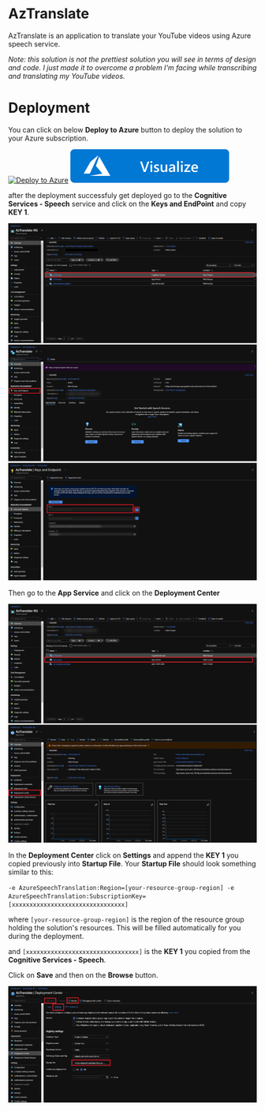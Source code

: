 # AzTranslate
AzTranslate is an application to translate your YouTube videos using Azure speech service.

*Note: this solution is not the prettiest solution you will see in terms of design and code. I just made it to overcome a problem I'm facing while transcribing and translating my YouTube videos.*

# Deployment
You can click on below **Deploy to Azure** button to deploy the solution to your Azure subscription.

[![Deploy to Azure](https://aka.ms/deploytoazurebutton)](https://portal.azure.com/#create/Microsoft.Template/uri/https%3A%2F%2Fraw.githubusercontent.com%2Ftaqabubaker%2FAzTranslate%2Fissues%2Fmaster%2Fazuredeploy.json)
[![Visualize](https://raw.githubusercontent.com/Azure/azure-quickstart-templates/master/1-CONTRIBUTION-GUIDE/images/visualizebutton.svg?sanitize=true)](http://armviz.io/#/?load=https%3A%2F%2Fraw.githubusercontent.com%2Ftaqabubaker%2FAzTranslate%2Fissues%2Fmaster%2Fazuredeploy.json)

after the deployment successfuly get deployed go to the **Cognitive Services - Speech** service and click on the **Keys and EndPoint** and copy **KEY 1**.

![Speech Service](/docs/images/1.jpg)
![Speech Service](/docs/images/2.jpg)
![Speech Service](/docs/images/3.jpg)

Then go to the **App Service** and click on the **Deployment Center**

![Speech Service](/docs/images/4.jpg)
![Speech Service](/docs/images/5.jpg)

In the **Deployment Center** click on **Settings** and append the **KEY 1** you copied previously into **Startup File**. Your **Startup File** should look something similar to this:

`-e AzureSpeechTranslation:Region=[your-resource-group-region] -e AzureSpeechTranslation:SubscriptionKey=[xxxxxxxxxxxxxxxxxxxxxxxxxxxxxxxx]`

where `[your-resource-group-region]` is the region of the resource group holding the solution's resources. This will be filled automatically for you during the deployment.

and `[xxxxxxxxxxxxxxxxxxxxxxxxxxxxxxxx]` is the **KEY 1** you copied from the **Cognitive Services - Speech**.

Click on **Save** and then on the **Browse** button.

![Speech Service](/docs/images/6.jpg)
